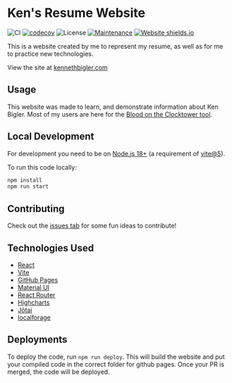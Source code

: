 # Ken's Resume Website

![CI](https://github.com/kennethbigler/react-home/workflows/CI/badge.svg)
[![codecov](https://codecov.io/gh/kennethbigler/react-home/branch/main/graph/badge.svg?token=MEHKW2MF4N)](https://codecov.io/gh/kennethbigler/react-home)
![License](https://img.shields.io/github/license/kennethbigler/react-home)
[![Maintenance](https://img.shields.io/badge/Maintained%3F-yes-green.svg)](https://github.com/kennethbigler/react-home/graphs/commit-activity)
[![Website shields.io](https://img.shields.io/website-up-down-green-red/http/shields.io.svg)](http://kennethbigler.com)

This is a website created by me to represent my resume, as well as for me to practice new technologies.

View the site at [kennethbigler.com](http://www.kennethbigler.com/)

## Usage

This website was made to learn, and demonstrate information about Ken Bigler. Most of my users are here for the [Blood on the Clocktower tool](https://www.kennethbigler.com/#/games/botc).

## Local Development

For development you need to be on [Node.js 18+](https://nodejs.org/docs/latest-v18.x/api/index.html) (a requirement of [vite@5](https://vitejs.dev/)).

To run this code locally:

```bash
npm install
npm run start
```

## Contributing

Check out the [issues tab](https://github.com/kennethbigler/react-home/issues) for some fun ideas to contribute!

## Technologies Used

* [React](https://react.dev/)
* [Vite](https://vitejs.dev/)
* [GitHub Pages](https://pages.github.com/)
* [Material UI](https://mui.com/material-ui/)
* [React Router](https://reactrouter.com/en/main)
* [Highcharts](https://www.highcharts.com/)
* [Jōtai](https://jotai.org/)
* [localforage](https://github.com/localForage/localForage)

## Deployments

To deploy the code, run `npm run deploy`. This will build the website and put your compiled code in the correct folder for github pages. Once your PR is merged, the code will be deployed.
